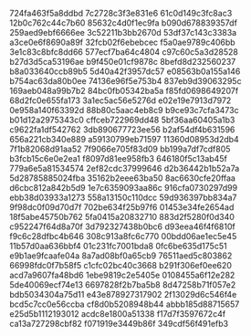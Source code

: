 724fa463f5a8ddbd
7c2728c3f3e831e6
61c0d149c3fc8ac3
12b0c762c44c7b60
85632c4d0f1ec9fa
b090d678839357df
259aed9ebf6666ee
3c52211b3bb2670d
53df37c143c3383a
a3ce0e6f8690a89f
32fcb02f6ebebcec
f5a0ae9789c406bb
3e1c83c8bfc8dd66
577ecf7ba64c4804
c97c60c5a3d28528
b27d3d5ca53196ae
b9f450e01cf9878c
8befd8d232560237
b8a033640ccb89b5
5d40a42f3957dc57
e08563b0a155a146
b754ac63da80b0ee
74136e96f5e753b4
837eb9d39063295c
169aeb048a99b7b2
84bc0fb05342ba5a
f85fd0698649207f
68d2fc0e655fa173
3a1ec5ac56e5276d
e02e19e7913d7972
0e958a140f63392d
88b80c5aac4eb8c9
b9ce93c7cfa3473c
b01d12a2975343c0
cffceb722969dd48
5bf36aa60405a1b3
c9622fa1df542762
3db890677723ee56
b2af54df4b631596
656a221cb340e889
a59130799eb71597
11360d08953d2db4
7f1b82068d91aa52
7f9066e705f83d09
bb199a7df7cdf805
b3fcb15c6e0e2ea1
f8097d81ee958fb3
646180f5c13ab45f
779a6e5a81534574
2ef82cdc37999646
d2b36442b1b52a7a
5d28785885024fba
35162b2eee63ba50
8ac6630cfe20ffaa
d6cbc812a842b5d9
1e7c6359093aa86c
916cfa0730297d99
ebb38d03933a1273
558a13150c110dcc
59d936397bb834a7
9f98dc0f09d70d7f
702be634f25b97f6
01453e34fe2654ad
18f5abe45750b762
5fa0415a20832710
883d2f5280f0d340
c952247f64d8a70f
3d792327438b0bc6
d93eea46f4f6810f
f9c6c28dfbc4b646
308c913a8fc6c770
00bdd06ae1ec5e45
11b57d0aa636bbf4
01c231fc7001bda8
0fc6be635d175c51
e9b1ae9fcaafe04a
8a7ad08bf0a65cb9
76511aed5c803862
66998fdc0f7b58f5
c1cfc02bc40c3668
b291f306ef0ee620
acd7a9607fa48bd6
1ebe9819c2e5405e
0108455a6f12e282
5de40069ecf74e13
6697828f2b7ba5b8
8d47258b71f057e2
bdb5034304a75d11
e43e878927317902
2f13029d6c546f4e
bcd5c7cc0e56ccba
cf8d0b5208948b44
abbb185d88715657
e25d5b1112193012
acdc8e1800a51338
f17d7f3597672c4f
ca13a727298cbf82
f071919e3449b86f
349cdf56f491efb3
